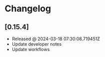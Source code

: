 # Changelog

## [0.15.4]

- Released @ 2024-03-18 07:30:08.719451Z
- Update developer notes
- Update workflows
